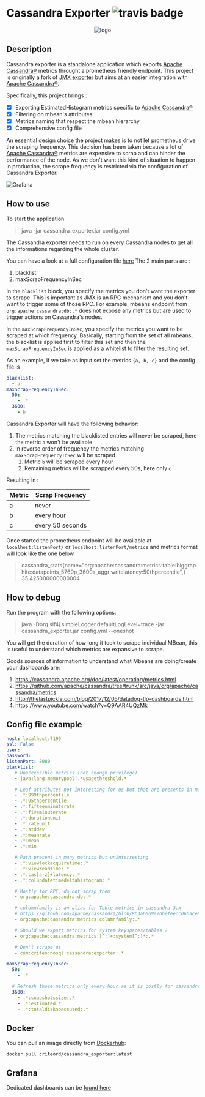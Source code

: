 # Cassandra Exporter <img src="https://travis-ci.org/criteo/cassandra_exporter.svg?branch=master" alt="travis badge"/>

<p align="center">
  <img src="https://github.com/criteo/cassandra_exporter/raw/master/logo.png" alt="logo"/>
</p>

## Description

Cassandra exporter is a standalone application which exports [Apache Cassandra®](http://cassandra.apache.org/) metrics throught a prometheus friendly endpoint.
This project is originally a fork of [JMX exporter](https://github.com/prometheus/jmx_exporter) but aims at an easier integration with [Apache Cassandra®](http://cassandra.apache.org/).

Specifically, this project brings :
 - [x] Exporting EstimatedHistogram metrics specific to [Apache Cassandra®](http://cassandra.apache.org/)
 - [x] Filtering on mbean's attributes
 - [x] Metrics naming that respect the mbean hierarchy
 - [x] Comprehensive config file

An essential design choice the project makes is to not let prometheus drive the scraping frequency. This decision has been taken because a lot of [Apache Cassandra®](http://cassandra.apache.org/) metrics are expensive to scrap and can hinder the performance of the node.
As we don't want this kind of situation to happen in production, the scrape frequency is restricted via the configuration of Cassandra Exporter.

![Grafana](https://grafana.com/api/dashboards/6400/images/4111/image)

## How to use

To start the application
> java -jar cassandra_exporter.jar config.yml

The Cassandra exporter needs to run on every Cassandra nodes to get all the informations regarding the whole cluster.

You can have a look at a full configuration file [here](https://github.com/criteo/cassandra_exporter/blob/master/config.yml)
The 2 main parts are :
 1. blacklist
 1. maxScrapFrequencyInSec

In the `blacklist` block, you specify the metrics you don't want the exporter to scrape. This is important as JMX is an RPC mechanism and you don't want to trigger some of those RPC. For example, mbeans endpoint from `org:apache:cassandra:db:.*` does not expose any metrics but are used to trigger actions on Cassandra's nodes.

In the `maxScrapFrequencyInSec`, you specify the metrics you want to be scraped at which frequency.
Basically, starting from the set of all mbeans, the blacklist is applied first to filter this set and then the `maxScrapFrequencyInSec` is applied as a whitelist to filter the resulting set.

As an example, if we take as input set the metrics `{a, b, c}` and the config file is
```yaml
blacklist:
  - a
maxScrapFrequencyInSec:
  50:
    - .*
  3600:
    - b
```
Cassandra Exporter will have the following behavior:
1. The metrics matching the blacklisted entries will never be scraped, here the metric `a` won't be available
1. In reverse order of frequency the metrics matching `maxScrapFrequencyInSec` will be scraped
   1. Metric `b` will be scraped every hour
   1. Remaining metrics will be scrapped every 50s, here only `c`

Resulting in :

Metric | Scrap Frequency
------ | -------------
a | never
b | every hour
c | every 50 seconds


Once started the prometheus endpoint will be available at `localhost:listenPort/` or `localhost:listenPort/metrics` and metrics format will look like the one below

> cassandra_stats{name="org:apache:cassandra:metrics:table:biggraphite:datapoints_5760p_3600s_aggr:writelatency:50thpercentile",} 35.425000000000004

## How to debug

Run the program with the following options:
> java -Dorg.slf4j.simpleLogger.defaultLogLevel=trace -jar cassandra_exporter.jar config.yml --oneshot

You will get the duration of how long it took to scrape individual MBean, this is useful to understand which metrics are expansive to scrape.

Goods sources of information to understand what Mbeans are doing/create your dashboards are:
 1. https://cassandra.apache.org/doc/latest/operating/metrics.html
 1. https://github.com/apache/cassandra/tree/trunk/src/java/org/apache/cassandra/metrics
 1. http://thelastpickle.com/blog/2017/12/05/datadog-tlp-dashboards.html
 1. https://www.youtube.com/watch?v=Q9AAR4UQzMk


## Config file example

```yaml
host: localhost:7199
ssl: False
user:
password:
listenPort: 8080
blacklist:
   # Unaccessible metrics (not enough privilege)
   - java:lang:memorypool:.*usagethreshold.*

   # Leaf attributes not interesting for us but that are presents in many path (reduce cardinality of metrics)
   - .*:999thpercentile
   - .*:95thpercentile
   - .*:fifteenminuterate
   - .*:fiveminuterate
   - .*:durationunit
   - .*:rateunit
   - .*:stddev
   - .*:meanrate
   - .*:mean
   - .*:min

   # Path present in many metrics but uninterresting
   - .*:viewlockacquiretime:.*
   - .*:viewreadtime:.*
   - .*:cas[a-z]+latency:.*
   - .*:colupdatetimedeltahistogram:.*

   # Mostly for RPC, do not scrap them
   - org:apache:cassandra:db:.*

   # columnfamily is an alias for Table metrics in cassandra 3.x
   # https://github.com/apache/cassandra/blob/8b3a60b9a7dbefeecc06bace617279612ec7092d/src/java/org/apache/cassandra/metrics/TableMetrics.java#L162
   - org:apache:cassandra:metrics:columnfamily:.*

   # Should we export metrics for system keyspaces/tables ?
   - org:apache:cassandra:metrics:[^:]+:system[^:]*:.*

   # Don't scrape us
   - com:criteo:nosql:cassandra:exporter:.*

maxScrapFrequencyInSec:
  50:
    - .*

  # Refresh those metrics only every hour as it is costly for cassandra to retrieve them
  3600:
    - .*:snapshotssize:.*
    - .*:estimated.*
    - .*:totaldiskspaceused:.*
```

## Docker

You can pull an image directly from [Dockerhub](https://hub.docker.com/r/criteord/cassandra_exporter/):
```
docker pull criteord/cassandra_exporter:latest
```

## Grafana

Dedicated dashboards can be [found here](https://github.com/criteo/cassandra_exporter/tree/grafana/grafana)
